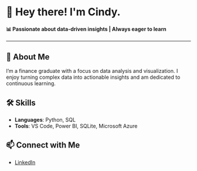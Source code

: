 # 👋 Hey there! I'm Cindy.

#### 📊 Passionate about data-driven insights | Always eager to learn

---

## 🚀 About Me
I’m a finance graduate with a focus on data analysis and visualization. I enjoy turning complex data into actionable insights and am dedicated to continuous learning.

## 🛠 Skills
- **Languages**: Python, SQL
- **Tools**: VS Code, Power BI, SQLite, Microsoft Azure

## 📫 Connect with Me
- [LinkedIn](https://www.linkedin.com/in/cindy-chow-56899432a/)
